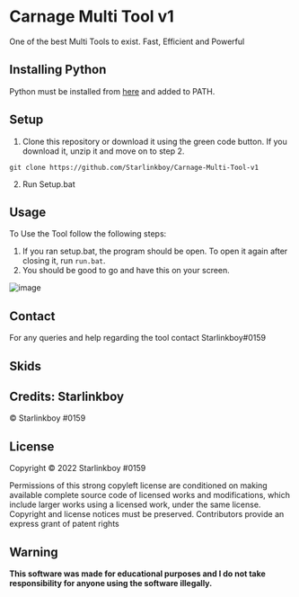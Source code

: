 # Carnage Multi Tool v1
 One of the best Multi Tools to exist. Fast, Efficient and Powerful

## Installing Python
 Python must be installed from [here](https://python.org) and added to PATH.
 
 ## Setup
 1. Clone this repository or download it using the green code button. If you download it, unzip it and move on to step 2.
 ```
 git clone https://github.com/Starlinkboy/Carnage-Multi-Tool-v1
 ```
 2. Run Setup.bat
 
 ## Usage
 To Use the Tool follow the following steps: 
 1. If you ran setup.bat, the program should be open. To open it again after closing it, run ```run.bat```.
 2. You should be good to go and have this on your screen.
 
![image](https://user-images.githubusercontent.com/89333014/181739150-2d5f11cd-b2f7-47fc-b383-7f37d35bdeda.png)



 
 ## Contact
For any queries and help regarding the tool contact Starlinkboy#0159

## Skids


## Credits: Starlinkboy
© Starlinkboy #0159

## License
Copyright © 2022 Starlinkboy #0159

Permissions of this strong copyleft license are conditioned on making available complete source code of licensed works and modifications, which include larger works using a licensed work, under the same license. Copyright and license notices must be preserved. Contributors provide an express grant of patent rights

## Warning
**This software was made for educational purposes and I do not take responsibility for anyone using the software illegally.**
